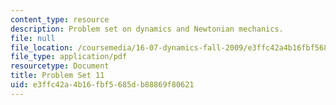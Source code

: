 ```yaml
---
content_type: resource
description: Problem set on dynamics and Newtonian mechanics.
file: null
file_location: /coursemedia/16-07-dynamics-fall-2009/e3ffc42a4b16fbf5685db88869f80621_MIT16_07F09_hw11.pdf
file_type: application/pdf
resourcetype: Document
title: Problem Set 11
uid: e3ffc42a-4b16-fbf5-685d-b88869f80621
---
```


